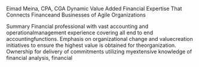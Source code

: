 Eimad Meina, CPA, CGA
Dynamic Value Added Financial Expertise That Connects Financeand Businesses of Agile Organizations

Summary
Financial professional with vast accounting and operationalmanagement experience covering all end to end accountingfunctions. Emphasis on organizational change and valuecreation initiatives to ensure the highest value is obtained for theorganization. Ownership for delivery of commitments utilizing myextensive knowledge of financial analysis, financial
